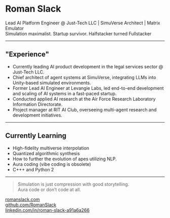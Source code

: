 # Roman Slack

Lead AI Platform Engineer @ Just-Tech LLC | SimuVerse Architect | Matrix Emulator  
Simulation maximalist. Startup survivor. Halfstacker turned Fullstacker

---

## "Experience"

* Currently leading AI product development in the legal services sector @ Just-Tech LLC.
* Chief architect of agent systems at SimuVerse, integrating LLMs into Unity-based simulated environments.
* Former Lead AI Engineer at Levangie Labs, led end-to-end development and scaling of AI systems in a fast-paced startup.
* Conducted applied AI research at the Air Force Research Laboratory Information Directorate.
* Project manager at RIT AI Club, overseeing multi-agent research and development initiatives.

---

## Currently Learning

- High-fidelity multiverse interpolation  
- Quantized algorithmic synthesis
- How to further the evolution of apes utilizing NLP.
- Aura coding (vibe coding is obsolete)  
- C+++ and Python 2

---

> Simulation is just compression with good storytelling.  
> Aura code or don’t code at all.
> 
[romanslack.com](https://www.romanslack.com)  
[github.com/RomanSlack](https://github.com/RomanSlack)  
[linkedin.com/in/roman-slack-a91a6a266](https://www.linkedin.com/in/roman-slack-a91a6a266)
